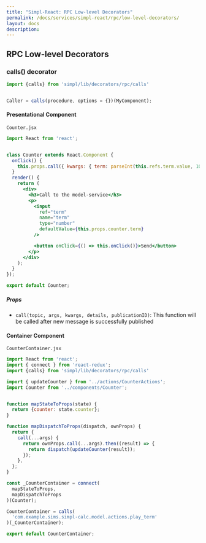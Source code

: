 ```yaml
---
title: "Simpl-React: RPC Low-level Decorators"
permalink: /docs/services/simpl-react/rpc/low-level-decorators/
layout: docs
description:
---
```


## RPC Low-level Decorators

### calls() decorator

```js
import {calls} from 'simpl/lib/decorators/rpc/calls'


Caller = calls(procedure, options = {})(MyComponent);
```

#### Presentational Component

`Counter.jsx`

```jsx
import React from 'react';


class Counter extends React.Component {
  onClick() {
    this.props.call({ kwargs: { term: parseInt(this.refs.term.value, 10) } })
  }
  render() {
    return (
      <div>
        <h3>Call to the model-service</h3>
        <p>
          <input
            ref="term"
            name="term"
            type="number"
            defaultValue={this.props.counter.term}
          />

          <button onClick={() => this.onClick()}>Send</button>
        </p>
      </div>
    );
  }
});

export default Counter;
```

##### Props

* `call(topic, args, kwargs, details, publicationID)`: This function will be called after new message is successfully published


#### Container Component

`CounterContainer.jsx`

```jsx
import React from 'react';
import { connect } from 'react-redux';
import {calls} from 'simpl/lib/decorators/rpc/calls'

import { updateCounter } from '../actions/CounterActions';
import Counter from '../components/Counter';


function mapStateToProps(state) {
  return {counter: state.counter};
}

function mapDispatchToProps(dispatch, ownProps) {
  return {
    call(...args) {
      return ownProps.call(...args).then((result) => {
        return dispatch(updateCounter(result));
      });
    },
  };
}

const _CounterContainer = connect(
  mapStateToProps,
  mapDispatchToProps
)(Counter);

CounterContainer = calls(
  'com.example.sims.simpl-calc.model.actions.play_term'
)(_CounterContainer);

export default CounterContainer;
```
